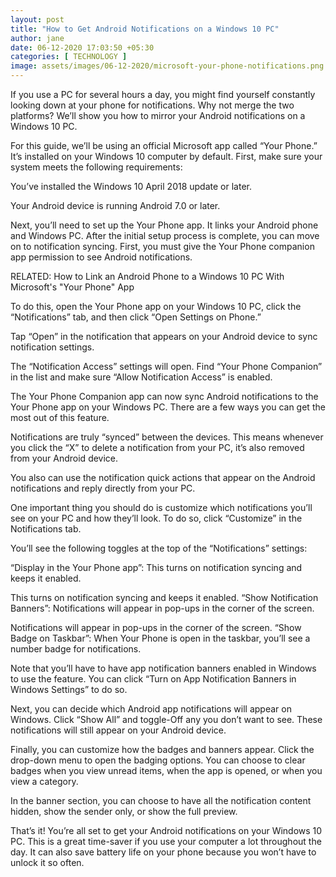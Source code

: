 ```yaml
---
layout: post
title: "How to Get Android Notifications on a Windows 10 PC"
author: jane 
date: 06-12-2020 17:03:50 +05:30 
categories: [ TECHNOLOGY ] 
image: assets/images/06-12-2020/microsoft-your-phone-notifications.png
---
```

If you use a PC for several hours a day, you might find yourself constantly looking down at your phone for notifications. Why not merge the two platforms? We’ll show you how to mirror your Android notifications on a Windows 10 PC.

For this guide, we’ll be using an official Microsoft app called “Your Phone.” It’s installed on your Windows 10 computer by default. First, make sure your system meets the following requirements:

You’ve installed the Windows 10 April 2018 update or later.

Your Android device is running Android 7.0 or later.

Next, you’ll need to set up the Your Phone app. It links your Android phone and Windows PC. After the initial setup process is complete, you can move on to notification syncing. First, you must give the Your Phone companion app permission to see Android notifications.

RELATED: How to Link an Android Phone to a Windows 10 PC With Microsoft's "Your Phone" App

To do this, open the Your Phone app on your Windows 10 PC, click the “Notifications” tab, and then click “Open Settings on Phone.”

Tap “Open” in the notification that appears on your Android device to sync notification settings.

The “Notification Access” settings will open. Find “Your Phone Companion” in the list and make sure “Allow Notification Access” is enabled.

The Your Phone Companion app can now sync Android notifications to the Your Phone app on your Windows PC. There are a few ways you can get the most out of this feature.

Notifications are truly “synced” between the devices. This means whenever you click the “X” to delete a notification from your PC, it’s also removed from your Android device.

You also can use the notification quick actions that appear on the Android notifications and reply directly from your PC.

One important thing you should do is customize which notifications you’ll see on your PC and how they’ll look. To do so, click “Customize” in the Notifications tab.

You’ll see the following toggles at the top of the “Notifications” settings:

“Display in the Your Phone app”: This turns on notification syncing and keeps it enabled.

This turns on notification syncing and keeps it enabled. “Show Notification Banners”: Notifications will appear in pop-ups in the corner of the screen.

Notifications will appear in pop-ups in the corner of the screen. “Show Badge on Taskbar”: When Your Phone is open in the taskbar, you’ll see a number badge for notifications.

Note that you’ll have to have app notification banners enabled in Windows to use the feature. You can click “Turn on App Notification Banners in Windows Settings” to do so.

Next, you can decide which Android app notifications will appear on Windows. Click “Show All” and toggle-Off any you don’t want to see. These notifications will still appear on your Android device.

Finally, you can customize how the badges and banners appear. Click the drop-down menu to open the badging options. You can choose to clear badges when you view unread items, when the app is opened, or when you view a category.

In the banner section, you can choose to have all the notification content hidden, show the sender only, or show the full preview.

That’s it! You’re all set to get your Android notifications on your Windows 10 PC. This is a great time-saver if you use your computer a lot throughout the day. It can also save battery life on your phone because you won’t have to unlock it so often.